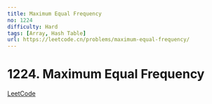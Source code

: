 ```yaml
---
title: Maximum Equal Frequency
no: 1224
difficulty: Hard
tags: [Array, Hash Table]
url: https://leetcode.cn/problems/maximum-equal-frequency/
---
```


# 1224. Maximum Equal Frequency

[LeetCode](https://leetcode.cn/problems/maximum-equal-frequency/)

